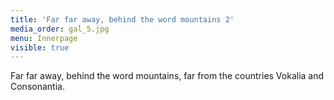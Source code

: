 ```yaml
---
title: 'Far far away, behind the word mountains 2'
media_order: gal_5.jpg
menu: Innerpage
visible: true
---
```


Far far away, behind the word mountains, far from the countries Vokalia and Consonantia.